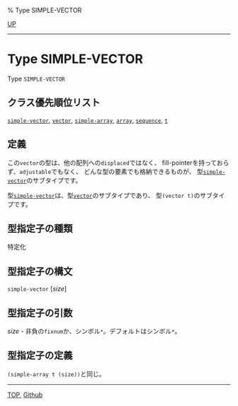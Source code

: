 % Type SIMPLE-VECTOR

[UP](15.2.html)  

---

# Type **SIMPLE-VECTOR**


Type `SIMPLE-VECTOR`


## クラス優先順位リスト

[`simple-vector`](15.2.simple-vector.html),
[`vector`](15.2.vector-system-class.html),
[`simple-array`](15.2.simple-array.html),
[`array`](15.2.array.html),
[`sequence`](17.3.sequence.html),
[`t`](4.4.t-system-class.html)


## 定義

この`vector`の型は、他の配列への`displaced`ではなく、
fill-pointerを持っておらず、`adjustable`でもなく、
どんな型の要素でも格納できるものが、
型[`simple-vector`](15.2.simple-vector.html)のサブタイプです。

型[`simple-vector`](15.2.simple-vector.html)は、型[`vector`](15.2.vector-system-class.html)のサブタイプであり、
型`(vector t)`のサブタイプです。


## 型指定子の種類

特定化


## 型指定子の構文

`simple-vector` [*size*]


## 型指定子の引数

*size* - 非負の`fixnum`か、シンボル`*`。デフォルトはシンボル`*`。


## 型指定子の定義

`(simple-array t (size))`と同じ。


---
[TOP](index.html),  [Github](https://github.com/nptcl/npt-japanese)

